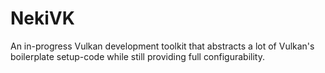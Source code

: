# NekiVK
An in-progress Vulkan development toolkit that abstracts a lot of Vulkan's boilerplate setup-code while still providing full configurability.
